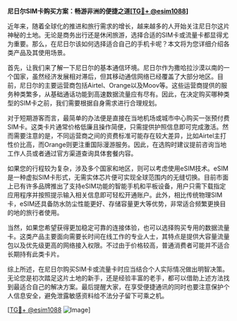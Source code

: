 **尼日尔SIM卡购买方案：畅游非洲的便捷之道[[TG💪+ @esim1088](https://t.me/s/esim1088)]**

近年来，随着全球化的推进和旅行需求的增长，越来越多的人开始关注尼日尔这片神秘的土地。无论是商务出行还是休闲旅游，选择合适的SIM卡或流量卡都显得尤为重要。那么，在尼日尔该如何选择适合自己的手机卡呢？本文将为您详细介绍各类产品及其使用场景。

首先，让我们来了解一下尼日尔的基本通信环境。尼日尔作为撒哈拉沙漠以南的一个国家，虽然经济发展相对滞后，但其移动通信网络已经覆盖了大部分地区。目前，尼日尔的主要运营商包括Airtel、Orange以及Moov等。这些运营商提供的服务种类繁多，从基础通话功能到高速数据流量应有尽有。因此，在决定购买哪种类型的SIM卡之前，我们需要根据自身需求进行合理规划。

对于短期游客而言，最简单的办法便是直接在当地机场或城市中心购买一张预付费SIM卡。这类卡片通常价格低廉且操作简便，只需提供护照信息即可完成激活。然而需要注意的是，不同运营商之间的资费标准可能存在较大差异，比如Airtel主打性价比高，而Orange则更注重国际漫游服务。因此，在选购时建议提前咨询当地工作人员或者通过官方渠道查询具体套餐内容。

如果您的行程较为复杂，涉及多个国家和地区，则可以考虑使用eSIM技术。eSIM是一种虚拟SIM卡形式，无需实体芯片便可实现全球范围内的无缝切换。目前市面上已有许多品牌推出了支持eSIM功能的智能手机和平板设备，用户只需下载指定应用程序并按照提示输入相关信息即可轻松开通账户。此外，相比传统物理SIM卡，eSIM还具备防水防尘性能更好、存储容量更大等优势，非常适合频繁更换目的地的旅行者使用。

当然，如果您希望获得更加稳定可靠的连接体验，也可以选择购买专用的数据流量卡。这类产品主要面向需要长时间在线工作的专业人士，其特点是提供大容量流量包以及优先级更高的网络接入权限。不过由于价格较高，普通消费者可能并不适合长期持有此类卡片。

综上所述，在尼日尔购买SIM卡或流量卡时应当结合个人实际情况做出明智决策。无论您是初次踏足这片土地的新手，还是经验丰富的老手，都可以借助上述方法找到最适合自己的解决方案。最后提醒大家，在享受便捷通讯的同时也要注意保护个人信息安全，避免泄露敏感资料给不法分子留下可乘之机。

[[TG💪+ @esim1088](https://t.me/s/esim1088) ![Image](https://i.postimg.cc/4NQfJmqS/Snipaste-2025-05-13-00-14-12.png)]
